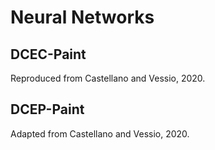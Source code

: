 # Neural Networks

## DCEC-Paint

Reproduced from Castellano and Vessio, 2020.

## DCEP-Paint

Adapted from Castellano and Vessio, 2020.
